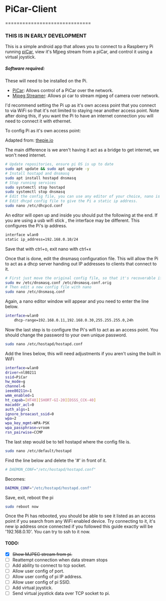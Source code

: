 # PiCar-Client
==============================

### THIS IS IN EARLY DEVELOPMENT

This is a simple android app that allows you to connect to a
Raspberry Pi running [piCar](https://github.com/jerome1232/PiCar),
view it's Mjpeg stream from a piCar, and control it using a virtual joystick.

##### Software required:

These will need to be installed on the Pi.

- [PiCar](https://jerome1232.github.io/PiCar/): Allows control of a PiCar over the network.
- [Mjpeg Streamer](https://github.com/jacksonliam/mjpg-streamer): Allows pi car to stream mjpeg of camera over network.
  
I'd recommend setting the Pi up as it's own access point that you connect to via WiFi
so that it's not limited to staying near another access point. Note after doing this, if you want
the Pi to have an internet connection you will need to connect it with ethernet.


To config Pi as it's own access point: 

Adapted from: [thepie.io](https://thepi.io/how-to-use-your-raspberry-pi-as-a-wireless-access-point/)

The main difference is we aren't having it act as a bridge to get internet, we won't need internet.


```sh
# Update repositories, ensure pi OS is up to date
sudo apt update && sudo apt upgrade -y
# Install hostapd and dnsmasq
sudo apt install hostapd dnsmasq
# Stop running services
sudo systemctl stop hostapd
sudo systemctl stop dnsmasq
# Edit the config file, you can use any editor of your choice, nano is here for ease of use.
# Edit dhcpd config file to give the Pi a static ip address.
sudo nano /etc/dhcpcd.conf
```

An editor will open up and inside you should put the following at the end. If you are using a usb wifi stick
, the interface may be different. This configures the Pi's ip address.

```sh
interface wlan0
static ip_address=192.168.0.10/24
```

Save that with ctrl+o, exit nano with ctrl+x

Once that is done, edit the dnsmasq configuration file. This will allow the Pi to act as a
dhcp server handing out IP addresses to clients that connect to it.

```sh
# First just move the original config file, so that it's recoverable if wanted
sudo mv /etc/dnsmasq.conf /etc/dnsmasq.conf.orig
# Then edit a new config file with nano
sudo nano /etc/dnsmasq.conf
```

Again, a nano editor window will appear and you need to enter the line below.

```sh
interface=wlan0
    dhcp-range=192.168.0.11,192.168.0.30,255.255.255.0,24h
```

Now the last step is to configure the Pi's wifi to act as an access point. You should change the
password to your own unique password.

```sh
sudo nano /etc/hostapd/hostapd.conf
```

Add the lines below, this will need adjustments if you aren't using the built in WiFi

```sh
interface=wlan0
driver=nl80211
ssid=PiCar
hw_mode=g
channel=6
ieee80211n=1
wmm_enabled=1
ht_capab=[HT40][SHORT-GI-20][DSSS_CCK-40]
macaddr_acl=0
auth_algs=1
ignore_broacast_ssid=0
wpa=2
wpa_key_mgmt=WPA-PSK
wpa_passphrase=vroom
rsn_pairwise=CCMP
```

The last step would be to tell hostapd where the config file is.

```sh
sudo nano /etc/default/hostapd
```

Find the line below and delete the '#' in front of it.

```sh
# DAEMON_CONF="/etc/hostapd/hostapd.conf"
```

Becomes:

```sh
DAEMON_CONF="/etc/hostapd/hostapd.conf"
```

Save, exit, reboot the pi

```sh
sudo reboot now
```

Once the Pi has rebooted, you should be able to see it listed as an access point if you search
from any WiFi enabled device. Try connecting to it, it's new ip address once connected if you followed
this guide exactly will be '192.168.0.10'. You can try to ssh to it now.

#### TODO:
- [x] ~~Show MJPEG stream from pi.~~
- [ ] Reattempt connection when data stream stops
- [ ] Add ability to connect to tcp socket.
- [ ] Allow user config of port.
- [ ] Allow user config of pi IP address.
- [ ] Allow user config of pi SSID.
- [ ] Add virtual joystick.
- [ ] Send virtual joystick data over TCP socket to pi.

